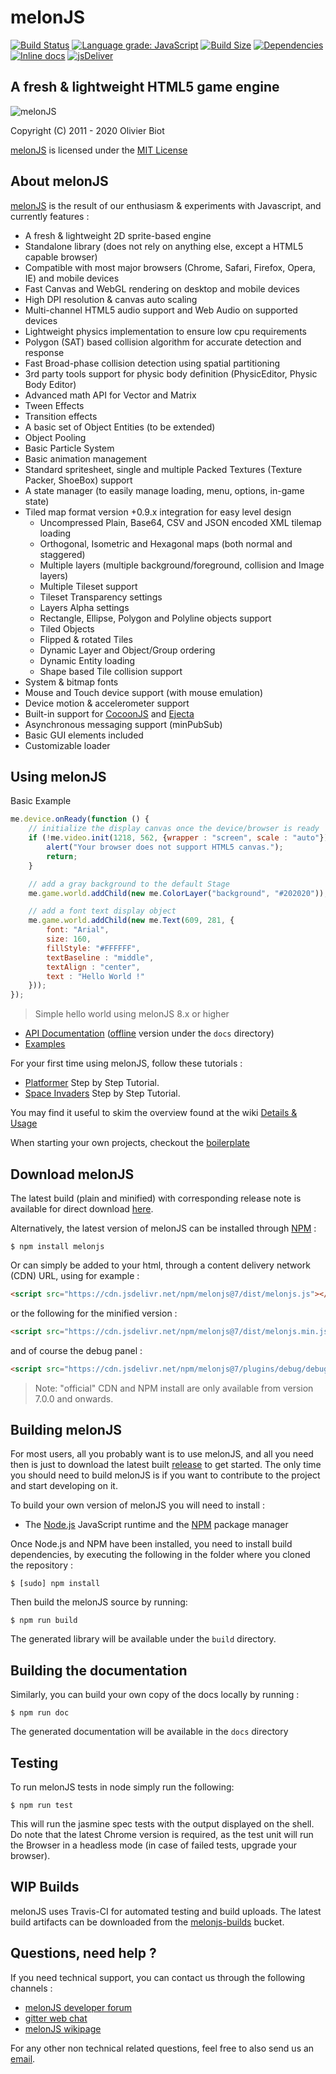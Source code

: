 melonJS
=======
[![Build Status](https://travis-ci.org/melonjs/melonJS.svg)](https://travis-ci.org/melonjs/melonJS)
[![Language grade: JavaScript](https://img.shields.io/lgtm/grade/javascript/g/melonjs/melonJS.svg?logo=lgtm&logoWidth=18)](https://lgtm.com/projects/g/melonjs/melonJS/context:javascript)
[![Build Size](https://badgen.net/bundlephobia/min/melonjs)](https://bundlephobia.com/result?p=melonjs)
[![Dependencies](https://img.shields.io/david/melonjs/melonJS.svg)](https://david-dm.org/melonjs/melonJS)
[![Inline docs](http://inch-ci.org/github/melonjs/melonJS.svg?branch=master)](http://inch-ci.org/github/melonjs/melonJS)
[![jsDeliver](https://data.jsdelivr.com/v1/package/npm/melonjs/badge)](https://www.jsdelivr.com/package/npm/melonjs)


A fresh & lightweight HTML5 game engine
-------------------------------------------------------------------------------
![melonJS](http://melonjs.org/media/alex4-github.png)

Copyright (C) 2011 - 2020 Olivier Biot

[melonJS](http://melonjs.org/) is licensed under the [MIT License](http://www.opensource.org/licenses/mit-license.php)

About melonJS
-------------------------------------------------------------------------------

[melonJS](http://melonjs.org/) is the result of our enthusiasm & experiments with Javascript,
and currently features :

- A fresh & lightweight 2D sprite-based engine
- Standalone library (does not rely on anything else, except a HTML5 capable browser)
- Compatible with most major browsers (Chrome, Safari, Firefox, Opera, IE) and mobile devices
- Fast Canvas and WebGL rendering on desktop and mobile devices
- High DPI resolution & canvas auto scaling
- Multi-channel HTML5 audio support and Web Audio on supported devices
- Lightweight physics implementation to ensure low cpu requirements
- Polygon (SAT) based collision algorithm for accurate detection and response
- Fast Broad-phase collision detection using spatial partitioning
- 3rd party tools support for physic body definition (PhysicEditor, Physic Body Editor)
- Advanced math API for Vector and Matrix
- Tween Effects
- Transition effects
- A basic set of Object Entities (to be extended)
- Object Pooling
- Basic Particle System
- Basic animation management
- Standard spritesheet, single and multiple Packed Textures (Texture Packer, ShoeBox) support
- A state manager (to easily manage loading, menu, options, in-game state)
- Tiled map format version +0.9.x integration for easy level design
    - Uncompressed Plain, Base64, CSV and JSON encoded XML tilemap loading
    - Orthogonal, Isometric and Hexagonal maps (both normal and staggered)
    - Multiple layers (multiple background/foreground, collision and Image layers)
    - Multiple Tileset support
    - Tileset Transparency settings
    - Layers Alpha settings
    - Rectangle, Ellipse, Polygon and Polyline objects support
    - Tiled Objects
    - Flipped & rotated Tiles
    - Dynamic Layer and Object/Group ordering
    - Dynamic Entity loading
    - Shape based Tile collision support
- System & bitmap fonts
- Mouse and Touch device support (with mouse emulation)
- Device motion & accelerometer support
- Built-in support for [CocoonJS](https://www.ludei.com/cocoonjs/) and [Ejecta](https://github.com/melonjs/melonJS/wiki/How-to-build-your-game-for-tvOS-(or-iOS)-using-Ejecta)
- Asynchronous messaging support (minPubSub)
- Basic GUI elements included
- Customizable loader

Using melonJS
-------------------------------------------------------------------------------

Basic Example

```JavaScript
me.device.onReady(function () {
    // initialize the display canvas once the device/browser is ready
    if (!me.video.init(1218, 562, {wrapper : "screen", scale : "auto"})) {
        alert("Your browser does not support HTML5 canvas.");
        return;
    }

    // add a gray background to the default Stage
    me.game.world.addChild(new me.ColorLayer("background", "#202020"));

    // add a font text display object
    me.game.world.addChild(new me.Text(609, 281, {
        font: "Arial",
        size: 160,
        fillStyle: "#FFFFFF",
        textBaseline : "middle",
        textAlign : "center",
        text : "Hello World !"
    }));
});
```
> Simple hello world using melonJS 8.x or higher

* [API Documentation](http://melonjs.github.io/melonJS/docs/) ([offline](https://github.com/melonjs/melonJS/archive/gh-pages.zip) version under the `docs` directory)
* [Examples](http://melonjs.github.io/melonJS/)

For your first time using melonJS, follow these tutorials :

- [Platformer](http://melonjs.github.io/tutorial-platformer/) Step by Step Tutorial.
- [Space Invaders](http://melonjs.github.io/tutorial-space-invaders/) Step by Step Tutorial.

You may find it useful to skim the overview found at the wiki [Details & Usage](https://github.com/melonjs/melonJS/wiki#details--usage)

When starting your own projects, checkout the [boilerplate](https://github.com/melonjs/boilerplate)

Download melonJS
-------------------------------------------------------------------------------

The latest build (plain and minified) with corresponding release note is available for direct download [here](https://github.com/melonjs/melonJS/releases).

Alternatively, the latest version of melonJS can be installed through [NPM](https://www.npmjs.com/package/melonjs) :

    $ npm install melonjs

Or can simply be added to your html, through a content delivery network (CDN) URL, using for example :

```html
<script src="https://cdn.jsdelivr.net/npm/melonjs@7/dist/melonjs.js"></script>
```
or the following for the minified version :
```html
<script src="https://cdn.jsdelivr.net/npm/melonjs@7/dist/melonjs.min.js"></script>
```
and of course the debug panel :
```html
<script src="https://cdn.jsdelivr.net/npm/melonjs@7/plugins/debug/debugPanel.js"></script>
```

> Note: "official" CDN and NPM install are only available from version 7.0.0 and onwards.

Building melonJS
-------------------------------------------------------------------------------
For most users, all you probably want is to use melonJS, and all you need then is just to download the latest built [release](https://github.com/melonjs/melonJS#download-melonjs) to get started. The only time you should need to build melonJS is if you want to contribute to the project and start developing on it.

To build your own version of melonJS you will need to install :

- The [Node.js](http://nodejs.org/) JavaScript runtime and the [NPM](https://npmjs.org/) package manager

Once Node.js and NPM have been installed, you need to install build dependencies,
by executing the following in the folder where you cloned the repository :

    $ [sudo] npm install

Then build the melonJS source by running:

    $ npm run build

The generated library will be available under the `build` directory.

Building the documentation
-------------------------------------------------------------------------------
Similarly, you can build your own copy of the docs locally by running :

    $ npm run doc

The generated documentation will be available in the `docs` directory

Testing
-------------------------------------------------------------------------------

To run melonJS tests in node simply run the following:

    $ npm run test

This will run the jasmine spec tests with the output displayed on the shell. Do
note that the latest Chrome version is required, as the test unit will run the
Browser in a headless mode (in case of failed tests, upgrade your browser).

WIP Builds
-------------------------------------------------------------------------------
melonJS uses Travis-CI for automated testing and build uploads. The latest build
artifacts can be downloaded from the [melonjs-builds](https://melonjs-builds.s3.amazonaws.com/index.html?prefix=artifacts/)
bucket.

Questions, need help ?
-------------------------------------------------------------------------------
If you need technical support, you can contact us through the following channels :
* [melonJS developer forum](http://www.html5gamedevs.com/forum/32-melonjs/)
* [gitter web chat](https://gitter.im/melonjs/public)
* [melonJS wikipage](https://github.com/melonjs/melonJS/wiki)

For any other non technical related questions, feel free to also send us an [email](mailto:contact@melonjs.org).
